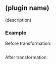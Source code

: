 ## (plugin name)
(description)

### Example
Before transformation:
```xml
```

After transformation:
```xml
```
